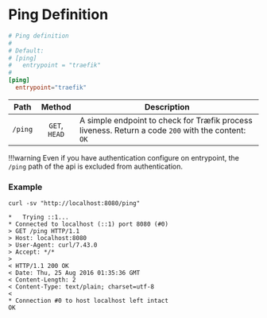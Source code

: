 # Ping Definition

```toml
# Ping definition
#
# Default:
# [ping]
#   entrypoint = "traefik"
#
[ping]
  entrypoint="traefik"
```


| Path                                                            |     Method    | Description                                                                                        |
|-----------------------------------------------------------------|:-------------:|----------------------------------------------------------------------------------------------------|
| `/ping`                                                         | `GET`, `HEAD` | A simple endpoint to check for Træfik process liveness. Return a code `200` with the content: `OK` |


!!!warning
    Even if you have authentication configure on entrypoint, the `/ping` path of the api is excluded from authentication.

### Example

```shell
curl -sv "http://localhost:8080/ping"
```
```shell
*   Trying ::1...
* Connected to localhost (::1) port 8080 (#0)
> GET /ping HTTP/1.1
> Host: localhost:8080
> User-Agent: curl/7.43.0
> Accept: */*
>
< HTTP/1.1 200 OK
< Date: Thu, 25 Aug 2016 01:35:36 GMT
< Content-Length: 2
< Content-Type: text/plain; charset=utf-8
<
* Connection #0 to host localhost left intact
OK
```